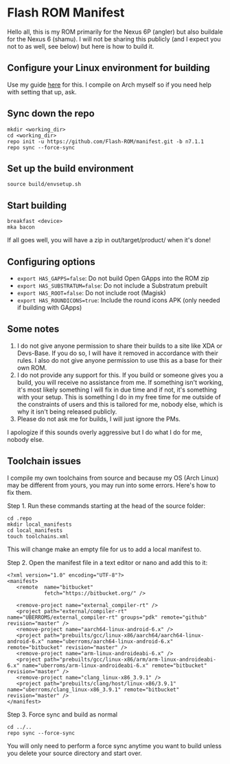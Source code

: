 # Flash ROM Manifest

Hello all, this is my ROM primarily for the Nexus 6P (angler) but also buildale for the Nexus 6 (shamu). I will not be sharing this publicly (and I expect you not to as well, see below) but here is how to build it.

## Configure your Linux environment for building

Use my guide [here](https://github.com/nathanchance/Android-Tools/blob/master/Guides/Building_AOSP.txt) for this. I compile on Arch myself so if you need help with setting that up, ask.

## Sync down the repo

```
mkdir <working_dir>
cd <working_dir>
repo init -u https://github.com/Flash-ROM/manifest.git -b n7.1.1
repo sync --force-sync
```

## Set up the build environment 

```
source build/envsetup.sh
```

## Start building 

```
breakfast <device>
mka bacon
```
If all goes well, you will have a zip in out/target/product/<device> when it's done!

## Configuring options

+ `export HAS_GAPPS=false`: Do not build Open GApps into the ROM zip
+ `export HAS_SUBSTRATUM=false`: Do not include a Substratum prebuilt
+ `export HAS_ROOT=false`: Do not include root (Magisk)
+ `export HAS_ROUNDICONS=true`: Include the round icons APK (only needed if building with GApps)

## Some notes

1. I do not give anyone permission to share their builds to a site like XDA or Devs-Base. If you do so, I will have it removed in accordance with their rules. I also do not give anyone permission to use this as a base for their own ROM.
2. I do not provide any support for this. If you build or someone gives you a build, you will receive no assistance from me. If something isn't working, it's most likely something I will fix in due time and if not, it's something with your setup. This is something I do in my free time for me outside of the constraints of users and this is tailored for me, nobody else, which is why it isn't being released publicly.
3. Please do not ask me for builds, I will just ignore the PMs.

I apologize if this sounds overly aggressive but I do what I do for me, nobody else.

## Toolchain issues

I compile my own toolchains from source and because my OS (Arch Linux) may be different from yours, you may run into some errors. Here's how to fix them.

Step 1. Run these commands starting at the head of the source folder:
```
cd .repo
mkdir local_manifests
cd local_manifests
touch toolchains.xml
```
This will change make an empty file for us to add a local manifest to.

Step 2. Open the manifest file in a text editor or nano and add this to it:
```
<?xml version="1.0" encoding="UTF-8"?>
<manifest>
   <remote  name="bitbucket"
            fetch="https://bitbucket.org/" />

   <remove-project name="external_compiler-rt" />
   <project path="external/compiler-rt" name="UBERROMS/external_compiler-rt" groups="pdk" remote="github" revision="master" />
   <remove-project name="aarch64-linux-android-6.x" />
   <project path="prebuilts/gcc/linux-x86/aarch64/aarch64-linux-android-6.x" name="uberroms/aarch64-linux-android-6.x" remote="bitbucket" revision="master" />
   <remove-project name="arm-linux-androideabi-6.x" />
   <project path="prebuilts/gcc/linux-x86/arm/arm-linux-androideabi-6.x" name="uberroms/arm-linux-androideabi-6.x" remote="bitbucket" revision="master" />
   <remove-project name="clang_linux-x86_3.9.1" />
   <project path="prebuilts/clang/host/linux-x86/3.9.1" name="uberroms/clang_linux-x86_3.9.1" remote="bitbucket" revision="master" />
</manifest>
```

Step 3. Force sync and build as normal
```
cd ../..
repo sync --force-sync
```

You will only need to perform a force sync anytime you want to build unless you delete your source directory and start over.
